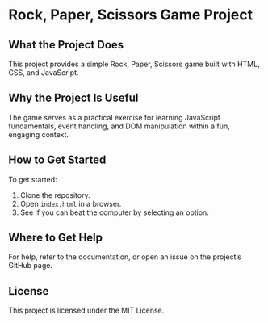 # Rock, Paper, Scissors Game Project

## What the Project Does
This project provides a simple Rock, Paper, Scissors game built with HTML, CSS, and JavaScript.

## Why the Project Is Useful
The game serves as a practical exercise for learning JavaScript fundamentals, event handling, and DOM manipulation within a fun, engaging context. 

## How to Get Started
To get started:
1. Clone the repository.
2. Open `index.html` in a browser.
3. See if you can beat the computer by selecting an option.

## Where to Get Help
For help, refer to the documentation, or open an issue on the project’s GitHub page.

## License
This project is licensed under the MIT License.

